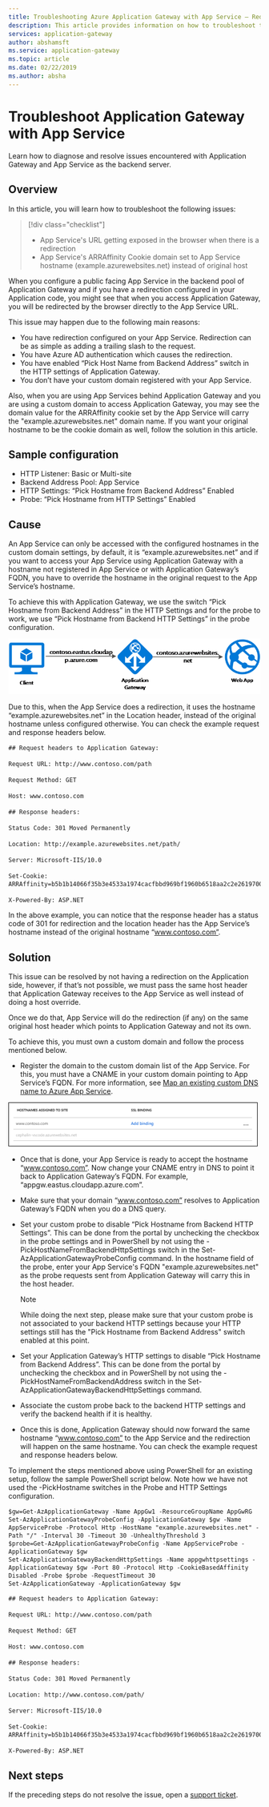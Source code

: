 ```yaml
---
title: Troubleshooting Azure Application Gateway with App Service – Redirection to App Service’s URL
description: This article provides information on how to troubleshoot the redirection issue when Azure Application Gateway is used with Azure App Service
services: application-gateway
author: abshamsft
ms.service: application-gateway
ms.topic: article
ms.date: 02/22/2019
ms.author: absha
---
```


# Troubleshoot Application Gateway with App Service

Learn how to diagnose and resolve issues encountered with Application Gateway and App Service as the backend server.

## Overview

In this article, you will learn how to troubleshoot the following issues:

> [!div class="checklist"]
> * App Service's URL getting exposed in the browser when there is a redirection
> * App Service's ARRAffinity Cookie domain set to App Service hostname (example.azurewebsites.net) instead of original host

When you configure a public facing App Service in the backend pool of Application Gateway and if you have a redirection configured in your Application code, you might see that when you access Application Gateway, you will be redirected by the browser directly to the App Service URL.

This issue may happen due to the following main reasons:

- You have redirection configured on your App Service. Redirection can be as simple as adding a trailing slash to the request.
- You have Azure AD authentication which causes the redirection.
- You have enabled “Pick Host Name from Backend Address” switch in the HTTP settings of Application Gateway.
- You don’t have your custom domain registered with your App Service.

Also, when you are using App Services behind Application Gateway and you are using a custom domain to access Application Gateway, you may see the domain value for the ARRAffinity cookie set by the App Service will carry the "example.azurewebsites.net" domain name. If you want your original hostname to be the cookie domain as well, follow the solution in this article.

## Sample configuration

- HTTP Listener: Basic or Multi-site
- Backend Address Pool: App Service
- HTTP Settings: “Pick Hostname from Backend Address” Enabled
- Probe: “Pick Hostname from HTTP Settings” Enabled

## Cause

An App Service can only be accessed with the configured hostnames in the custom domain settings, by default, it is “example.azurewebsites.net” and if you want to access your App Service using Application Gateway with a hostname not registered in App Service or with Application Gateway’s FQDN, you have to override the hostname in the original request to the App Service’s hostname.

To achieve this with Application Gateway, we use the switch “Pick Hostname from Backend Address” in the HTTP Settings and for the probe to work, we use “Pick Hostname from Backend HTTP Settings” in the probe configuration.

![appservice-1](./media/troubleshoot-app-service-redirection-app-service-url/appservice-1.png)

Due to this, when the App Service does a redirection, it uses the hostname “example.azurewebsites.net” in the Location header, instead of the original hostname unless configured otherwise. You can check the example request and response headers below.
```
## Request headers to Application Gateway:

Request URL: http://www.contoso.com/path

Request Method: GET

Host: www.contoso.com

## Response headers:

Status Code: 301 Moved Permanently

Location: http://example.azurewebsites.net/path/

Server: Microsoft-IIS/10.0

Set-Cookie: ARRAffinity=b5b1b14066f35b3e4533a1974cacfbbd969bf1960b6518aa2c2e2619700e4010;Path=/;HttpOnly;Domain=example.azurewebsites.net

X-Powered-By: ASP.NET
```
In the above example, you can notice that the response header has a status code of 301 for redirection and the location header has the App Service’s hostname instead of the original hostname “www.contoso.com”.

## Solution

This issue can be resolved by not having a redirection on the Application side, however, if that’s not possible, we must pass the same host header that Application Gateway receives to the App Service as well instead of doing a host override.

Once we do that, App Service will do the redirection (if any) on the same original host header which points to Application Gateway and not its own.

To achieve this, you must own a custom domain and follow the process mentioned below.

- Register the domain to the custom domain list of the App Service. For this, you must have a CNAME in your custom domain pointing to App Service’s FQDN. For more information, see [Map an existing custom DNS name to Azure App Service](https://docs.microsoft.com//azure/app-service/app-service-web-tutorial-custom-domain).

![appservice-2](./media/troubleshoot-app-service-redirection-app-service-url/appservice-2.png)

- Once that is done, your App Service is ready to accept the hostname “www.contoso.com”. Now change your CNAME entry in DNS to point it back to Application Gateway’s FQDN. For example, “appgw.eastus.cloudapp.azure.com”.

- Make sure that your domain “www.contoso.com” resolves to Application Gateway’s FQDN when you do a DNS query.

- Set your custom probe to disable “Pick Hostname from Backend HTTP Settings”. This can be done from the portal by unchecking the checkbox in the probe settings and in PowerShell by not using the -PickHostNameFromBackendHttpSettings switch in the Set-AzApplicationGatewayProbeConfig command. In the hostname field of the probe, enter your App Service's FQDN "example.azurewebsites.net" as the probe requests sent from Application Gateway will carry this in the host header.

  > [!NOTE]
  > While doing the next step, please make sure that your custom probe is not associated to your backend HTTP settings because your HTTP settings still has the "Pick Hostname from Backend Address" switch enabled at this point.

- Set your Application Gateway’s HTTP settings to disable “Pick Hostname from Backend Address”. This can be done from the portal by unchecking the checkbox and in PowerShell by not using the -PickHostNameFromBackendAddress switch in the Set-AzApplicationGatewayBackendHttpSettings command.

- Associate the custom probe back to the backend HTTP settings and verify the backend health if it is healthy.

- Once this is done, Application Gateway should now forward the same hostname “www.contoso.com” to the App Service and the redirection will happen on the same hostname. You can check the example request and response headers below.

To implement the steps mentioned above using PowerShell for an existing setup, follow the sample PowerShell script below. Note how we have not used the -PickHostname switches in the Probe and HTTP Settings configuration.

```azurepowershell-interactive
$gw=Get-AzApplicationGateway -Name AppGw1 -ResourceGroupName AppGwRG
Set-AzApplicationGatewayProbeConfig -ApplicationGateway $gw -Name AppServiceProbe -Protocol Http -HostName "example.azurewebsites.net" -Path "/" -Interval 30 -Timeout 30 -UnhealthyThreshold 3
$probe=Get-AzApplicationGatewayProbeConfig -Name AppServiceProbe -ApplicationGateway $gw
Set-AzApplicationGatewayBackendHttpSettings -Name appgwhttpsettings -ApplicationGateway $gw -Port 80 -Protocol Http -CookieBasedAffinity Disabled -Probe $probe -RequestTimeout 30
Set-AzApplicationGateway -ApplicationGateway $gw
```
  ```
  ## Request headers to Application Gateway:

  Request URL: http://www.contoso.com/path

  Request Method: GET

  Host: www.contoso.com

  ## Response headers:

  Status Code: 301 Moved Permanently

  Location: http://www.contoso.com/path/

  Server: Microsoft-IIS/10.0

  Set-Cookie: ARRAffinity=b5b1b14066f35b3e4533a1974cacfbbd969bf1960b6518aa2c2e2619700e4010;Path=/;HttpOnly;Domain=www.contoso.com

  X-Powered-By: ASP.NET
  ```
  ## Next steps

If the preceding steps do not resolve the issue, open a [support ticket](https://azure.microsoft.com/support/options/).
